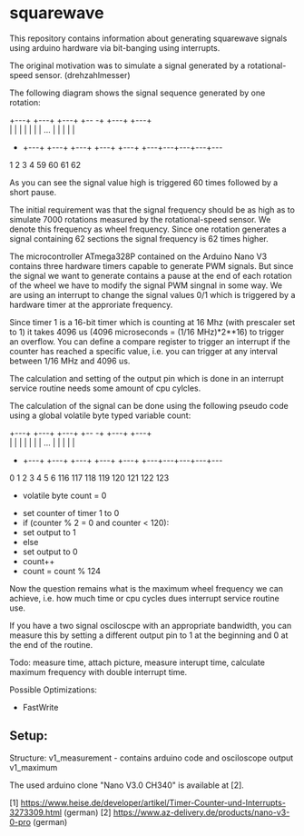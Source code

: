 # squarewave

This repository contains information about generating squarewave signals using arduino hardware via bit-banging using interrupts.

The original motivation was to simulate a signal generated by a rotational-speed sensor. (drehzahlmesser)

The following diagram shows the signal sequence generated by one rotation:

 +---+   +---+   +---+   +--     -+   +---+   +---+                  
 |   |   |   |   |   |   |   ...  |   |   |   |   |
 +   +---+   +---+   +---+        +---+   +---+   +---+---+---+---+---

 1       2       3       4            59      60      61      62

 
As you can see the signal value high is triggered 60 times followed by a short pause.

The initial requirement was that the signal frequency should be as high as to simulate 7000 rotations measured by the rotational-speed sensor.
We denote this frequency as wheel frequency. Since one rotation generates a signal containing 62 sections the signal frequency is 62 times higher.

The microcontroller ATmega328P contained on the Arduino Nano V3 contains three hardware timers capable to generate PWM signals.
But since the signal we want to generate contains a pause at the end of each rotation of the wheel we have to modify the signal PWM singnal in some way.
We are using an interrupt to change the signal values 0/1 which is triggered by a hardware timer at the approriate frequency.
 
Since timer 1 is a 16-bit timer which is counting at 16 Mhz (with prescaler set to 1) it takes 4096 us (4096 microseconds = (1/16 MHz)*2**16) to trigger an overflow.
You can define a compare register to trigger an interrupt if the counter has reached a specific value, i.e. you can trigger at any interval between 1/16 MHz and 4096 us.

The calculation and setting of the output pin which is done in an interrupt service routine needs some amount of cpu cylcles.

The calculation of the signal can be done using the following pseudo code using a global volatile byte typed variable count:

 +---+   +---+   +---+   +--     -+   +---+   +---+                  
 |   |   |   |   |   |   |   ...  |   |   |   |   |
 +   +---+   +---+   +---+        +---+   +---+   +---+---+---+---+---

 0   1   2   3   4   5   6            116 117 118 119 120 121 122 123 
 
- volatile byte count = 0

* set counter of timer 1 to 0
* if (counter % 2 = 0 and counter < 120):
*    set output to 1
* else
*    set output to 0
* count++
* count = count % 124

Now the question remains what is the maximum wheel frequency we can achieve, i.e. how much time or cpu cycles dues interrupt service routine use.

If you have a two signal osciloscpe with an appropriate bandwidth, you can measure this by setting a different output pin to 1 at the beginning and 0 at the end of the routine.



Todo: measure time, attach picture, measure interupt time, calculate maximum frequency with double interrupt time.

Possible Optimizations:
- FastWrite

Setup:
-

Structure:
v1_measurement - contains arduino code and osciloscope output
v1_maximum
   


The used arduino clone "Nano V3.0 CH340" is available at [2].

[1] https://www.heise.de/developer/artikel/Timer-Counter-und-Interrupts-3273309.html (german)
[2] https://www.az-delivery.de/products/nano-v3-0-pro (german)
